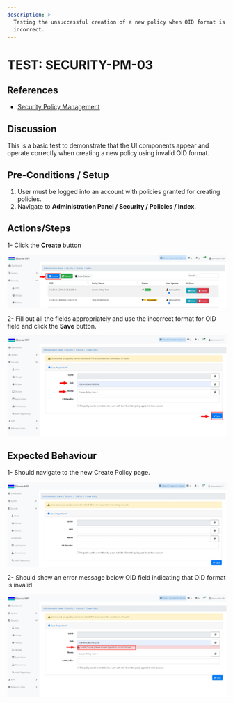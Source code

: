 ```yaml
---
description: >-
  Testing the unsuccessful creation of a new policy when OID format is
  incorrect.
---
```


# TEST: SECURITY-PM-03

## References

* [Security Policy Management](broken-reference)

## Discussion

This is a basic test to demonstrate that the UI components appear and operate correctly when creating a new policy using invalid OID format.



## Pre-Conditions / Setup

1. User must be logged into an account with policies granted for creating policies.
2. Navigate to **Administration Panel / Security / Policies / Index**.

## Actions/Steps

1- Click the **Create** button

![](<../../../../../../.gitbook/assets/1 (11).jpg>)

2- Fill out all the fields appropriately and use the incorrect format for OID field and click the **Save** button.

![](<../../../../../../.gitbook/assets/3 (15).jpg>)

## Expected Behaviour

1- Should navigate to the new Create Policy page.

![](<../../../../../../.gitbook/assets/dnld1 (1).jpg>)

2- Should show an error message below OID field indicating that OID format is invalid.

![](<../../../../../../.gitbook/assets/4 (6).jpg>)
